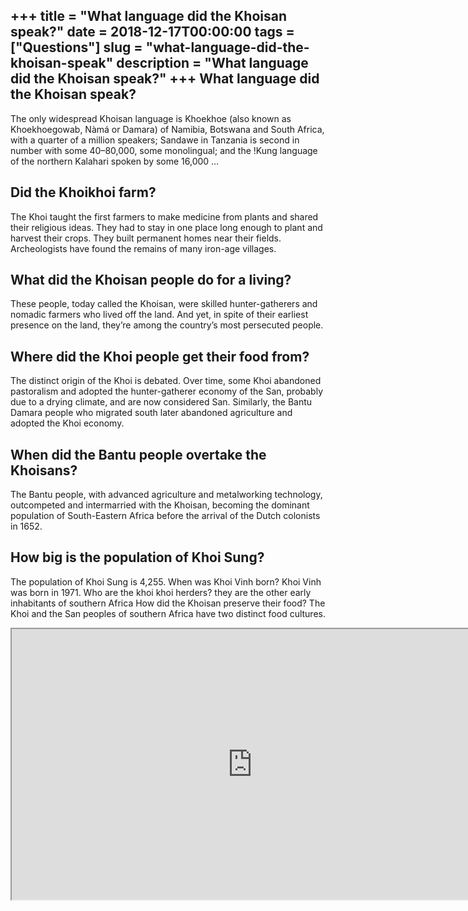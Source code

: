 +++
title = "What language did the Khoisan speak?"
date = 2018-12-17T00:00:00
tags = ["Questions"]
slug = "what-language-did-the-khoisan-speak"
description = "What language did the Khoisan speak?"
+++
What language did the Khoisan speak?
------------------------------------

The only widespread Khoisan language is Khoekhoe (also known as Khoekhoegowab, Nàmá or Damara) of Namibia, Botswana and South Africa, with a quarter of a million speakers; Sandawe in Tanzania is second in number with some 40–80,000, some monolingual; and the ǃKung language of the northern Kalahari spoken by some 16,000 …

Did the Khoikhoi farm?
----------------------

The Khoi taught the first farmers to make medicine from plants and shared their religious ideas. They had to stay in one place long enough to plant and harvest their crops. They built permanent homes near their fields. Archeologists have found the remains of many iron-age villages.

What did the Khoisan people do for a living?
--------------------------------------------

These people, today called the Khoisan, were skilled hunter-gatherers and nomadic farmers who lived off the land. And yet, in spite of their earliest presence on the land, they’re among the country’s most persecuted people.

Where did the Khoi people get their food from?
----------------------------------------------

The distinct origin of the Khoi is debated. Over time, some Khoi abandoned pastoralism and adopted the hunter-gatherer economy of the San, probably due to a drying climate, and are now considered San. Similarly, the Bantu Damara people who migrated south later abandoned agriculture and adopted the Khoi economy.

When did the Bantu people overtake the Khoisans?
------------------------------------------------

The Bantu people, with advanced agriculture and metalworking technology, outcompeted and intermarried with the Khoisan, becoming the dominant population of South-Eastern Africa before the arrival of the Dutch colonists in 1652.

How big is the population of Khoi Sung?
---------------------------------------

The population of Khoi Sung is 4,255. When was Khoi Vinh born? Khoi Vinh was born in 1971. Who are the khoi khoi herders? they are the other early inhabitants of southern Africa How did the Khoisan preserve their food? The Khoi and the San peoples of southern Africa have two distinct food cultures.

<iframe allow="accelerometer; autoplay; clipboard-write; encrypted-media; gyroscope; picture-in-picture" allowfullscreen="" class="__youtube_prefs__  epyt-is-override  no-lazyload" data-no-lazy="1" data-origheight="433" data-origwidth="770" data-skipgform_ajax_framebjll="" height="433" id="_ytid_80875" loading="lazy" src="https://www.youtube.com/embed/1oQ5Jd7p2aY?enablejsapi=1&autoplay=0&cc_load_policy=0&cc_lang_pref=&iv_load_policy=1&loop=0&modestbranding=0&rel=1&fs=1&playsinline=0&autohide=2&theme=dark&color=red&controls=1&" title="YouTube player" width="770"></iframe>